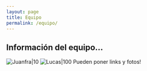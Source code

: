 ```yaml
---
layout: page
title: Equipo
permalink: /equipo/
---
```


## Información del equipo...

![Juanfra|10](/assets/Juanfra.jpg)
![Lucas|100](/assets/Lucas.jpg)
Pueden poner links y fotos!
